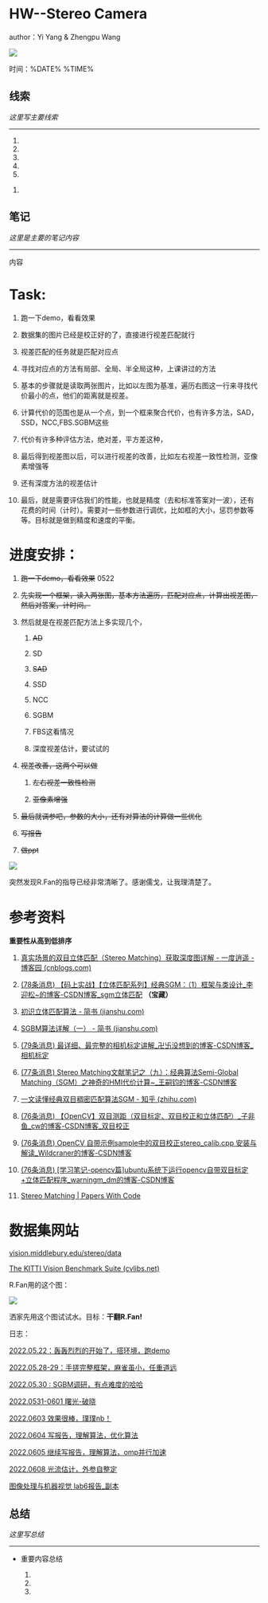 # HW--Stereo Camera

author：Yi Yang & Zhengpu Wang

![](image/image_LUwCK0QVUP.png)

时间：%DATE% %TIME%

## 线索

*这里写主要线索*

***

1.

2.

3.

4.

5.

<!---->

1.

&#x20;

## 笔记

*这里是主要的笔记内容*

***

内容

# Task:

1.  跑一下demo，看看效果

2.  数据集的图片已经是校正好的了，直接进行视差匹配就行

3.  视差匹配的任务就是匹配对应点

4.  寻找对应点的方法有局部、全局、半全局这种，上课讲过的方法

5.  基本的步骤就是读取两张图片，比如以左图为基准，遍历右图这一行来寻找代价最小的点，他们的距离就是视差。

6.  计算代价的范围也是从一个点，到一个框来聚合代价，也有许多方法，SAD，SSD，NCC,FBS.SGBM这些

7.  代价有许多种评估方法，绝对差，平方差这种，

8.  最后得到视差图以后，可以进行视差的改善，比如左右视差一致性检测，亚像素增强等

9.  还有深度方法的视差估计

10. 最后，就是需要评估我们的性能，也就是精度（去和标准答案对一波），还有花费的时间（计时）。需要对一些参数进行调优，比如框的大小，惩罚参数等等。目标就是做到精度和速度的平衡。

# 进度安排：

1.  ~~跑一下demo，看看效果~~  0522

2.  ~~先实现一个框架，读入两张图，基本方法遍历，匹配对应点，计算出视差图，然后对答案，计时间。~~

3.  然后就是在视差匹配方法上多实现几个，

    1.  ~~AD~~

    2.  SD

    3.  ~~SAD~~

    4.  SSD

    5.  NCC

    6.  SGBM

    7.  FBS这看情况

    8.  深度视差估计，要试试的

4.  ~~视差改善，这两个可以做~~

    1.  ~~左右视差一致性检测~~

    2.  ~~亚像素增强~~

5.  ~~最后就调参吧，参数的大小，还有对算法的计算做一些优化~~

6.  ~~写报告~~

7.  ~~做ppt~~

![](image/image_c3zy577IUc.png)

突然发现R.Fan的指导已经非常清晰了。感谢儒戈，让我理清楚了。

# 参考资料

**重要性从高到低排序**

1.  [真实场景的双目立体匹配（Stereo Matching）获取深度图详解 - 一度逍遥 - 博客园 (cnblogs.com)](https://www.cnblogs.com/riddick/p/8486223.html "真实场景的双目立体匹配（Stereo Matching）获取深度图详解 - 一度逍遥 - 博客园 (cnblogs.com)")

2.  [(78条消息) 【码上实战】【立体匹配系列】经典SGM：（1）框架与类设计\_李迎松\~的博客-CSDN博客\_sgm立体匹配](https://ethanli.blog.csdn.net/article/details/105065660 "(78条消息) 【码上实战】【立体匹配系列】经典SGM：（1）框架与类设计_李迎松\~的博客-CSDN博客_sgm立体匹配") **（宝藏）**

3.  [初识立体匹配算法 - 简书 (jianshu.com)](https://www.jianshu.com/p/b5ee34507166 "初识立体匹配算法 - 简书 (jianshu.com)")

4.  [SGBM算法详解（一） - 简书 (jianshu.com)](https://www.jianshu.com/p/07b499ae5c7d "SGBM算法详解（一） - 简书 (jianshu.com)")

5.  [(79条消息) 最详细、最完整的相机标定讲解\_卍卐没想到的博客-CSDN博客\_相机标定](https://blog.csdn.net/a083614/article/details/78579163 "(79条消息) 最详细、最完整的相机标定讲解_卍卐没想到的博客-CSDN博客_相机标定")

6.  [(77条消息) Stereo Matching文献笔记之（九）：经典算法Semi-Global Matching（SGM）之神奇的HMI代价计算\~\_王嗣钧的博客-CSDN博客](https://blog.csdn.net/wsj998689aa/article/details/49464017 "(77条消息) Stereo Matching文献笔记之（九）：经典算法Semi-Global Matching（SGM）之神奇的HMI代价计算\~_王嗣钧的博客-CSDN博客")

7.  [一文读懂经典双目稠密匹配算法SGM - 知乎 (zhihu.com)](https://zhuanlan.zhihu.com/p/49272032 "一文读懂经典双目稠密匹配算法SGM - 知乎 (zhihu.com)")

8.  [(76条消息) 【OpenCV】双目测距（双目标定、双目校正和立体匹配）\_子非鱼\_cw的博客-CSDN博客\_双目校正](https://blog.csdn.net/wangchao7281/article/details/52506691?spm=1001.2101.3001.6661.1\&utm_medium=distribute.pc_relevant_t0.none-task-blog-2\~default\~CTRLIST\~default-1-52506691-blog-105277054.pc_relevant_scanpaymentv1\&depth_1-utm_source=distribute.pc_relevant_t0.none-task-blog-2\~default\~CTRLIST\~default-1-52506691-blog-105277054.pc_relevant_scanpaymentv1\&utm_relevant_index=1 "(76条消息) 【OpenCV】双目测距（双目标定、双目校正和立体匹配）_子非鱼_cw的博客-CSDN博客_双目校正")

9.  [(76条消息) OpenCV 自带示例sample中的双目校正stereo\_calib.cpp 安装与解读\_Wildcraner的博客-CSDN博客](https://blog.csdn.net/weixin_46195203/article/details/118176733 "(76条消息) OpenCV 自带示例sample中的双目校正stereo_calib.cpp 安装与解读_Wildcraner的博客-CSDN博客")

10. [(76条消息) \[学习笔记-opencv篇\]ubuntu系统下运行opencv自带双目标定+立体匹配程序\_warningm\_dm的博客-CSDN博客](https://blog.csdn.net/warningm_dm/article/details/105277054?spm=1001.2101.3001.6650.1\&utm_medium=distribute.pc_relevant.none-task-blog-2\~default\~CTRLIST\~default-1-105277054-blog-104802492.pc_relevant_default\&depth_1-utm_source=distribute.pc_relevant.none-task-blog-2\~default\~CTRLIST\~default-1-105277054-blog-104802492.pc_relevant_default\&utm_relevant_index=2 "(76条消息) \[学习笔记-opencv篇]ubuntu系统下运行opencv自带双目标定+立体匹配程序_warningm_dm的博客-CSDN博客")

11. [Stereo Matching | Papers With Code](https://paperswithcode.com/task/stereo-matching-1 "Stereo Matching | Papers With Code")

# 数据集网站

[vision.middlebury.edu/stereo/data](https://vision.middlebury.edu/stereo/data/ "vision.middlebury.edu/stereo/data")

[The KITTI Vision Benchmark Suite (cvlibs.net)](http://www.cvlibs.net/datasets/kitti/eval_scene_flow.php?benchmark=stereo "The KITTI Vision Benchmark Suite (cvlibs.net)")

R.Fan用的这个图：

![](image/image_pPVkkS02O_.png)

洒家先用这个图试试水。目标：**干翻R.Fan!**

日志：

[2022.05.22：轰轰烈烈的开始了，搭环境，跑demo](https://www.wolai.com/tnvLbRLPxFWS1DBLAAda32.md "2022.05.22：轰轰烈烈的开始了，搭环境，跑demo")

[2022.05.28-29：手搓完整框架，麻雀虽小，任重道远](https://www.wolai.com/72cxWc1yiBBVSGq4tthYW.md "2022.05.28-29：手搓完整框架，麻雀虽小，任重道远")

[2022.05.30 : SGBM调研，有点难度的哈哈](https://www.wolai.com/hrZATBJpmymmobfqpR9pF3.md "2022.05.30 : SGBM调研，有点难度的哈哈")

[2022.0531-0601 曙光-破晓](https://www.wolai.com/9jPCiCcTKaQQ7ckthTaWy7.md "2022.0531-0601 曙光-破晓")

[2022.0603 效果很棒，璞璞nb！](https://www.wolai.com/nJW79burxjXsnRqF1Btzk6.md "2022.0603 效果很棒，璞璞nb！")

[2022.0604  写报告，理解算法，优化算法](https://www.wolai.com/3W6UeZFdSyeiyi8SvTVhmN.md "2022.0604  写报告，理解算法，优化算法")

[2022.0605  继续写报告，理解算法，omp并行加速](https://www.wolai.com/j9LHajvXAYJHxGs4oUqbPd.md "2022.0605  继续写报告，理解算法，omp并行加速")

[2022.0608  光流估计，外参自整定](https://www.wolai.com/gH528e21CMvFw47kwXrkQT.md "2022.0608  光流估计，外参自整定")

[图像处理与机器视觉 lab6报告\_副本](https://www.wolai.com/opeE8rCXajtVaf3aHWmngu.md "图像处理与机器视觉 lab6报告_副本")

## 总结

*这里写总结*

***

*   重要内容总结

    1.

    2.

    3.
